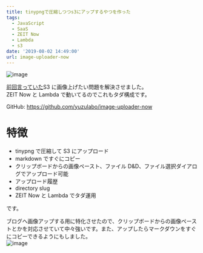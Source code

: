 ```yaml
---
title: tinypngで圧縮しつつs3にアップするやつを作った
tags:
  - JavaScript
  - SaaS
  - ZEIT Now
  - Lambda
  - s3
date: '2019-08-02 14:49:00'
url: image-uploader-now
---
```


![image](/static/files-blog-nzws-me/image-uploader-now/pf5p4rfh36.png)

[前回言っていた](https://blog.nzws.me/2019/07/tuyoi-netlify-cms/)S3 に画像上げたい問題を解決させました。  
ZEIT Now と Lambda で動いてるのでこれもタダ構成です。

GitHub: https://github.com/yuzulabo/image-uploader-now

# 特徴

- tinypng で圧縮して S3 にアップロード
- markdown ですぐにコピー
- クリップボードからの画像ペースト、ファイル D&D、ファイル選択ダイアログでアップロード可能
- アップロード履歴
- directory slug
- ZEIT Now と Lambda でタダ運用

です。

ブログへ画像アップする用に特化させたので、クリップボードからの画像ペーストとかを対応させていて中々強いです。また、アップしたらマークダウンをすぐにコピーできるようにもしました。  
![image](/static/files-blog-nzws-me/image-uploader-now/2019-08-02_14-36-36.gif)
